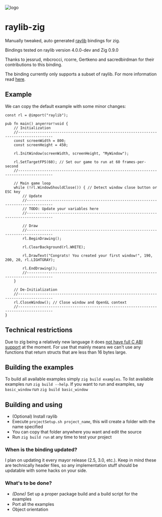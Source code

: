 ![logo](https://github.com/Not-Nik/raylib-zig/raw/devel/logo/logo.png)

# raylib-zig

Manually tweaked, auto generated [raylib](https://github.com/raysan5/raylib) bindings for zig.

Bindings tested on raylib version 4.0.0-dev and Zig 0.9.0

Thanks to jessrud, mbcrocci, rcorre, Gertkeno and sacredbirdman for their contributions to this binding.

The binding currently only supports a subset of raylib. For more information read [here](#technical-restrictions).

## Example

We can copy the default example with some minor changes:

```zig
const rl = @import("raylib");

pub fn main() anyerror!void {
    // Initialization
    //--------------------------------------------------------------------------------------
    const screenWidth = 800;
    const screenHeight = 450;

    rl.InitWindow(screenWidth, screenHeight, "MyWindow");

    rl.SetTargetFPS(60); // Set our game to run at 60 frames-per-second
    //--------------------------------------------------------------------------------------

    // Main game loop
    while (!rl.WindowShouldClose()) { // Detect window close button or ESC key
        // Update
        //----------------------------------------------------------------------------------
        // TODO: Update your variables here
        //----------------------------------------------------------------------------------

        // Draw
        //----------------------------------------------------------------------------------
        rl.BeginDrawing();

        rl.ClearBackground(rl.WHITE);

        rl.DrawText("Congrats! You created your first window!", 190, 200, 20, rl.LIGHTGRAY);

        rl.EndDrawing();
        //----------------------------------------------------------------------------------
    }

    // De-Initialization
    //--------------------------------------------------------------------------------------
    rl.CloseWindow(); // Close window and OpenGL context
    //--------------------------------------------------------------------------------------
}
```

## Technical restrictions

Due to zig being a relatively new language it does [not have full C ABI support](https://github.com/ziglang/zig/issues/1481) at the moment. For use that mainly means we
can't use any functions that return structs that are less than 16 bytes large.

## Building the examples

To build all available examples simply `zig build examples`. To list available examples run `zig build --help`. If you want to run and examples, say `basic_window`
run `zig build basic_window`

## Building and using

+ (Optional) Install raylib
+ Execute `projectSetup.sh project_name`, this will create a folder with the name specified
+ You can copy that folder anywhere you want and edit the source
+ Run `zig build run` at any time to test your project

### When is the binding updated?

I plan on updating it every mayor release (2.5, 3.0, etc.). Keep in mind these are technically header files, so any implementation stuff should be updatable with some
hacks on your side.

### What's to be done?

+ _(Done)_ Set up a proper package build and a build script for the examples
+ Port all the examples
+ Object orientation
